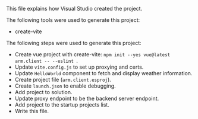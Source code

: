 This file explains how Visual Studio created the project.

The following tools were used to generate this project:
- create-vite

The following steps were used to generate this project:
- Create vue project with create-vite: `npm init --yes vue@latest arm.client -- --eslint `.
- Update `vite.config.js` to set up proxying and certs.
- Update `HelloWorld` component to fetch and display weather information.
- Create project file (`arm.client.esproj`).
- Create `launch.json` to enable debugging.
- Add project to solution.
- Update proxy endpoint to be the backend server endpoint.
- Add project to the startup projects list.
- Write this file.
